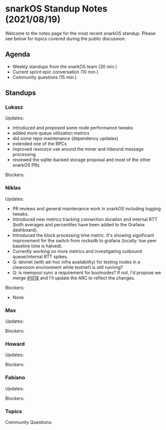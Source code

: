 # snarkOS Standup Notes (2021/08/19)

Welcome to the notes page for the most recent snarkOS standup. Please see below for topics covered during the public discussion:

## Agenda

* Weekly standups from the snarkOS team (30 min.)
* Current sprint epic conversation (10 min.)
* Community questions (15 min.)

## Standups

### Lukasz

Updates:

* introduced and proposed some node performance tweaks
* added more queue utilization metrics
* did some repo maintenance (dependency updates)
* extended one of the RPCs
* improved resource use around the miner and inbound message processing
* reviewed the sqlite-backed storage proposal and most of the other snarkOS PRs

Blockers:

### Niklas

Updates:

* PR reviews and general maintenance work in snarkOS including logging tweaks.
* Introduced new metrics tracking connection duration and internal RTT (both averages and percentiles have been added to the Grafana dashboard).
* Introduced the block processing time metric. It's showing significant improvement for the switch from rocksdb to grafana (locally: low peer baseline time is halved).
* Currently working on more metrics and investigating outbound queue/internal RTT spikes.
* Q: devnet (with ad-hoc infra availability) for testing nodes in a cleanroom environment while testnet1 is still running?
* Q: is mempool sync a requirement for bootnodes? If not, I'd propose we merge [#1018](https://github.com/AleoHQ/snarkOS/pull/1018) and I'll update the ARC to reflect the changes.

Blockers:

* None

### Max

Updates:

Blockers:

### Howard

Updates:

Blockers:

### Fabiano

Updates:

Blockers:

### Topics

Community Questions:
